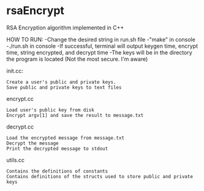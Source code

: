 # rsaEncrypt

RSA Encryption algorithm implemented in C++ 

HOW TO RUN:
-Change the desired string in run.sh file
-"make" in console
-./run.sh in console
-If successful, terminal will output keygen time, encrypt time, string encrypted, and decrypt time
-The keys will be in the directory the program is located (Not the most secure. I'm aware)


init.cc:

    Create a user's public and private keys.
    Save public and private keys to text files

encrypt.cc

    Load user's public key from disk
    Encrypt argv[1] and save the result to message.txt

decrypt.cc

    Load the encrypted message from message.txt
    Decrypt the message
    Print the decrypted message to stdout

utils.cc

    Contains the definitions of constants
    Contains definitions of the structs used to store public and private keys



